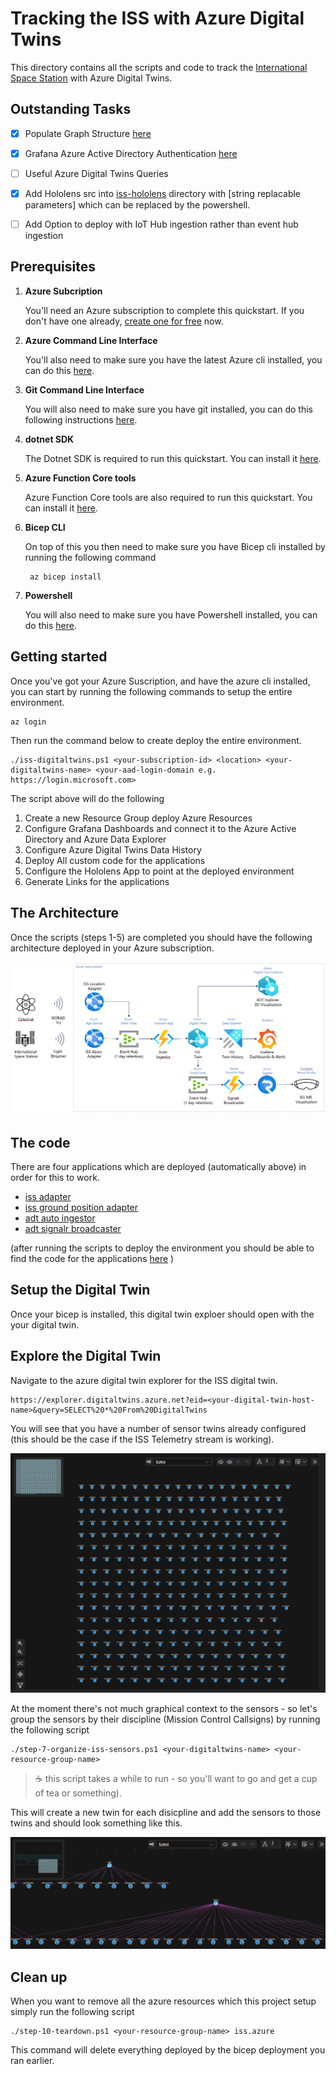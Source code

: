 # Tracking the ISS with Azure Digital Twins

This directory contains all the scripts and code to track the [International Space Station](https://en.wikipedia.org/wiki/International_Space_Station) with Azure Digital Twins.

## Outstanding Tasks

- [x] Populate Graph Structure [here](./step-6-organize-iss-sensors.ps1)
- [x] Grafana Azure Active Directory Authentication [here](./step-2-configure-iss-dashboards.ps1)
- [ ] Useful Azure Digital Twins Queries
- [x] Add Hololens src into [iss-hololens](./iss-hololens) directory with [string replacable parameters] which can be replaced by the powershell.
- [ ] Add Option to deploy with IoT Hub ingestion rather than event hub ingestion


## Prerequisites

1. **Azure Subcription**

   You'll need an Azure subscription to complete this quickstart. If you don't have one already, [create one for free](https://azure.microsoft.com/free/) now.

2. **Azure Command Line Interface**

   You'll also need to make sure you have the latest Azure cli installed, you can do this [here](https://docs.microsoft.com/en-us/cli/azure/install-azure-cli?view=azure-cli-latest).

3. **Git Command Line Interface**
   
    You will also need to make sure you have git installed, you can do this following instructions [here](https://git-scm.com/book/en/v2/Getting-Started-Installing-Git).

4. **dotnet SDK**

    The Dotnet SDK is required to run this quickstart. You can install it [here](https://docs.microsoft.com/en-us/dotnet/core/tools/dotnet-install-script).

5. **Azure Function Core tools**

    Azure Function Core tools are also required to run this quickstart. You can install it [here](https://docs.microsoft.com/en-us/azure/azure-functions/functions-run-local?tabs=v4%2Cwindows%2Ccsharp%2Cportal%2Cbash).

6. **Bicep CLI**

    On top of this you then need to make sure you have Bicep cli installed by running the following command

        az bicep install

7. **Powershell**

    You will also need to make sure you have Powershell installed, you can do this [here](https://docs.microsoft.com/en-us/powershell/scripting/install/installing-powershell-core-on-windows?view=powershell-6).

## Getting started

Once you've got your Azure Suscription, and have the azure cli installed, you can start by running the following commands to setup the entire environment.
    
    az login

Then run the command below to create deploy the entire environment.

    ./iss-digitaltwins.ps1 <your-subscription-id> <location> <your-digitaltwins-name> <your-aad-login-domain e.g. https://login.microsoft.com>

The script above will do the following

1. Create a new Resource Group deploy Azure Resources
2. Configure Grafana Dashboards and connect it to the Azure Active Directory and Azure Data Explorer
3. Configure Azure Digital Twins Data History
4. Deploy All custom code for the applications
5. Configure the Hololens App to point at the deployed environment    
5. Generate Links for the applications

## The Architecture

Once the scripts (steps 1-5) are completed you should have the following architecture deployed in your Azure subscription.

![ISS Architecture with event hub](../images/ISS/iss-architecture-event-hub-ingest.png)



## The code

There are four applications which are deployed (automatically above) in order for this to work.

- [iss adapter](https://github.com/WaywardHayward/iss_azure_data_adapter)
- [iss ground position adapter](https://github.com/WaywardHayward/iss-location-ingestor)
- [adt auto ingestor](https://github.com/WaywardHayward/adt-auto-ingestor)
- [adt signalr broadcaster](https://github.com/WaywardHayward/adt-signalr-broadcaster)

(after running the scripts to deploy the environment you should be able to find the code for the applications [here](./iss-applications/) )

## Setup the Digital Twin

Once your bicep is installed, this digital twin exploer should open with the your digital twin.

## Explore the Digital Twin

Navigate to the azure digital twin explorer for the ISS digital twin.

    https://explorer.digitaltwins.azure.net?eid=<your-digital-twin-host-name>&query=SELECT%20*%20From%20DigitalTwins

You will see that you have a number of sensor twins already configured (this should be the case if the ISS Telemetry stream is working).

![auto provisioned twins](../images/ISS/iss-auto-provisioned-twins.png)

At the moment there's not much graphical context to the sensors - so let's group the sensors by their discipline (Mission Control Callsigns) by running the following script 

    ./step-7-organize-iss-sensors.ps1 <your-digitaltwins-name> <your-resource-group-name>

>☕  this script takes a while to run - so you'll want to go and get a cup of tea or something).

This will create a new twin for each disicpline and add the sensors to those twins and should look something like this.

![Organized twins](../images/ISS/iss-organized-twins.png)


## Clean up

When you want to remove all the azure resources which this project setup simply run the following script

    ./step-10-teardown.ps1 <your-resource-group-name> iss.azure

This command will delete everything deployed by the bicep deployment you ran earlier.

